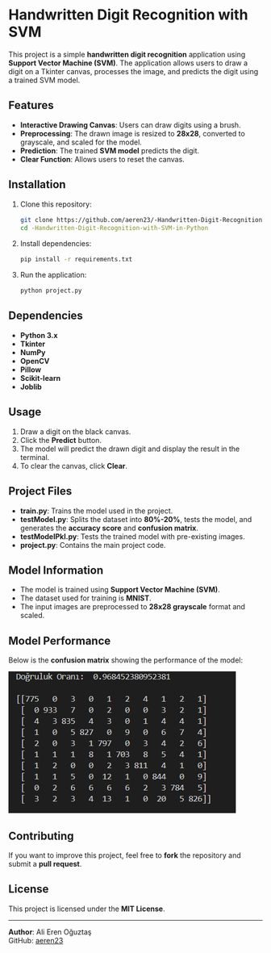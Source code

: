 # Handwritten Digit Recognition with SVM

This project is a simple **handwritten digit recognition** application using **Support Vector Machine (SVM)**. The application allows users to draw a digit on a Tkinter canvas, processes the image, and predicts the digit using a trained SVM model.

## Features

- **Interactive Drawing Canvas**: Users can draw digits using a brush.
- **Preprocessing**: The drawn image is resized to **28x28**, converted to grayscale, and scaled for the model.
- **Prediction**: The trained **SVM model** predicts the digit.
- **Clear Function**: Allows users to reset the canvas.

## Installation

1. Clone this repository:
   ```bash
   git clone https://github.com/aeren23/-Handwritten-Digit-Recognition-with-SVM-in-Python.git
   cd -Handwritten-Digit-Recognition-with-SVM-in-Python
   ```
2. Install dependencies:
   ```bash
   pip install -r requirements.txt
   ```
3. Run the application:
   ```bash
   python project.py
   ```

## Dependencies

- **Python 3.x**
- **Tkinter**
- **NumPy**
- **OpenCV**
- **Pillow**
- **Scikit-learn**
- **Joblib**

## Usage

1. Draw a digit on the black canvas.
2. Click the **Predict** button.
3. The model will predict the drawn digit and display the result in the terminal.
4. To clear the canvas, click **Clear**.

## Project Files

- **train.py**: Trains the model used in the project.
- **testModel.py**: Splits the dataset into **80%-20%**, tests the model, and generates the **accuracy score** and **confusion matrix**.
- **testModelPkl.py**: Tests the trained model with pre-existing images.
- **project.py**: Contains the main project code.

## Model Information

- The model is trained using **Support Vector Machine (SVM)**.
- The dataset used for training is **MNIST**.
- The input images are preprocessed to **28x28 grayscale** format and scaled.

## Model Performance

Below is the **confusion matrix** showing the performance of the model:

![Confusion Matrix](confusion_matrix.png)

## Contributing

If you want to improve this project, feel free to **fork** the repository and submit a **pull request**.

## License

This project is licensed under the **MIT License**.

---

**Author**: Ali Eren Oğuztaş  
GitHub: [aeren23](https://github.com/aeren23)

